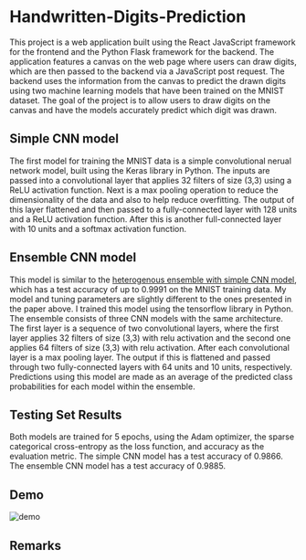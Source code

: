 # Handwritten-Digits-Prediction

This project is a web application built using the React JavaScript framework for the frontend and the Python Flask framework for the backend. The application features a canvas on the web page where users can draw digits, which are then passed to the backend via a JavaScript post request. The backend uses the information from the canvas to predict the drawn digits using two machine learning models that have been trained on the MNIST dataset. The goal of the project is to allow users to draw digits on the canvas and have the models accurately predict which digit was drawn.

## Simple CNN model

The first model for training the MNIST data is a simple convolutional nerual network model, built using the Keras library in Python. The inputs are passed into a convolutional layer that applies 32 filters of size (3,3) using a ReLU activation function. Next is a max pooling operation to reduce the dimensionality of the data and also to help reduce overfitting. The output of this layer flattened and then passed to a fully-connected layer with 128 units and a ReLU activation function. After this is another full-connected layer with 10 units and a softmax activation function.

## Ensemble CNN model

This model is similar to the [heterogenous ensemble with simple CNN model](https://arxiv.org/abs/2008.10400v2), which has a test accuracy of up to 0.9991 on the MNIST training data. My model and tuning parameters are slightly different to the ones presented in the paper above. I trained this model using the tensorflow library in Python. The ensemble consists of three CNN models with the same architecture. The first layer is a sequence of two convolutional layers, where the first layer applies 32 filters of size (3,3) with relu activation and the second one applies 64 filters of size (3,3) with relu activation. After each convolutional layer is a max pooling layer. The output if this is flattened and passed through two fully-connected layers with 64 units and 10 units, respectively. Predictions using this model are made as an average of the predicted class probabilities for each model within the ensemble.

## Testing Set Results

Both models are trained for 5 epochs, using the Adam optimizer, the sparse categorical cross-entropy as the loss function, and accuracy as the evaluation metric. The simple CNN model has a test accuracy of 0.9866. The ensemble CNN model has a test accuracy of 0.9885.

## Demo

![demo](https://user-images.githubusercontent.com/96806035/211511206-d1c25565-b45a-44d6-bb1b-c56615767087.gif)

## Remarks
